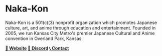 # Naka-Kon

Naka-Kon is a 501(c)(3) nonprofit organization which promotes Japanese culture, art, and anime through education and entertainment. Founded in 2005, we run Kansas City Metro's premier Japanese Cultural and Anime convention in Overland Park, Kansas.

**[🏡 Website](https://naka-kon.com/) [💬 Discord](https://discord.com/servers/naka-kon-official-discord-server-790298816817004585) [📞 Contact](mailto:info@naka-kon.com)**

